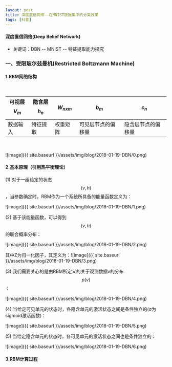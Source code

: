 ```yaml
---
layout: post
title: 深度置信网络——在MNIST数据集中的分类效果
tags: [科普]
---
```

#### 深度置信网络(Deep Belief Network)

* 关键词：DBN -- MNIST -- 特征提取能力探究

### 一、受限玻尔兹曼机(Restricted Boltzmann Machine)

#### 1.RBM网络结构

<br>

可视层$$V_{m}$$  | 隐含层$$h_{n}$$  | $$W_{nxm}$$  | $$b_{m}$$  | $$c_{n}$$
--------- | --------- | --------- | --------- | ---------
数据输入  | 特征提取  | 权重矩阵  | 可见层节点的偏移量  | 隐含层节点的偏移量

<br>

![image]({{ site.baseurl }}/assets/img/blog/2018-01-19-DBN/0.png)

#### 2.基本原理（引用热平衡理论）

(1) 对于一组给定的状态$$(v,h)$$，当参数确定时，RBM作为一个系统所具备的能量函数定义为：

![image]({{ site.baseurl }}/assets/img/blog/2018-01-19-DBN/1.png)

(2) 基于该能量函数，可以得到$$(v,h)$$的联合概率分布：

![image]({{ site.baseurl }}/assets/img/blog/2018-01-19-DBN/2.png)

其中Z为归一化因子，其定义为：![image]({{ site.baseurl }}/assets/img/blog/2018-01-19-DBN/3.png)

(3) 我们需要关心的是由RBM所定义的关于观测数据v的分布$$p(v)$$：

![image]({{ site.baseurl }}/assets/img/blog/2018-01-19-DBN/4.png)

(4) 当给定可见单元的状态时，各隐含单元的激活状态之间是条件独立的(σ为sigmoid激活函数)：

![image]({{ site.baseurl }}/assets/img/blog/2018-01-19-DBN/5.png)

(5) 当给定隐含单元的状态时，各可见单元的激活状态之间也是条件独立的：

![image]({{ site.baseurl }}/assets/img/blog/2018-01-19-DBN/6.png)

#### 3.RBM计算过程











